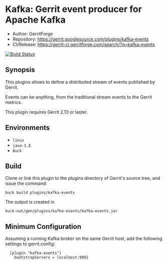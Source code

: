 Kafka: Gerrit event producer for Apache Kafka
=======================

* Author: GerritForge
* Repository: https://gerrit.googlesource.com/plugins/kafka-events
* CI/Release: https://gerrit-ci.gerritforge.com/search/?q=kafka-events

[![Build Status](https://gerrit-ci.gerritforge.com/job/plugin-kafka-events-bazel-master/lastBuild/badge/icon)](https://gerrit-ci.gerritforge.com/job/plugin-kafka-events-bazel-master/lastBuild/)

Synopsis
----------------------

This plugins allows to define a distributed stream of events
published by Gerrit.

Events can be anything, from the traditional stream events
to the Gerrit metrics.

This plugin requires Gerrit 2.13 or laster.

Environments
---------------------

* `linux`
* `java-1.8`
* `Buck`

Build
---------------------

Clone or link this plugin to the plugins directory of Gerrit's source
tree, and issue the command:


    buck build plugins/kafka-events

The output is created in

    buck-out/gen/plugins/kafka-events/kafka-events.jar

Minimum Configuration
---------------------
Assuming a running Kafka broker on the same Gerrit host, add the following
settings to gerrit.config:

```
  [plugin "kafka-events"]
    bootstrapServers = localhost:9092
```

